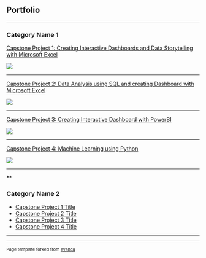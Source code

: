 ## Portfolio

---

### Category Name 1 

[Capstone Project 1: Creating Interactive Dashboards and Data Storytelling with Microsoft Excel](/sample_page)

<img src="images/dummy_thumbnail.jpg?raw=true"/>

---
[Capstone Project 2: Data Analysis using SQL and creating Dashboard with Microsoft Excel](/pdf/sample_presentation.pdf)

<img src="images/dummy_thumbnail.jpg?raw=true"/>

---
[Capstone Project 3: Creating Interactive Dashboard with PowerBI](http://example.com/)

<img src="images/dummy_thumbnail.jpg?raw=true"/>

---
[Capstone Project 4: Machine Learning using Python](/pdf/sample_presentation.pdf)

<img src="images/dummy_thumbnail.jpg?raw=true"/>

---
**



### Category Name 2

- [Capstone Project 1 Title](http://example.com/)
- [Capstone Project 2 Title](http://example.com/)
- [Capstone Project 3 Title](http://example.com/)
- [Capstone Project 4 Title](http://example.com/)

---




---
<p style="font-size:11px">Page template forked from <a href="https://github.com/evanca/quick-portfolio">evanca</a></p>
<!-- Remove above link if you don't want to attibute -->
